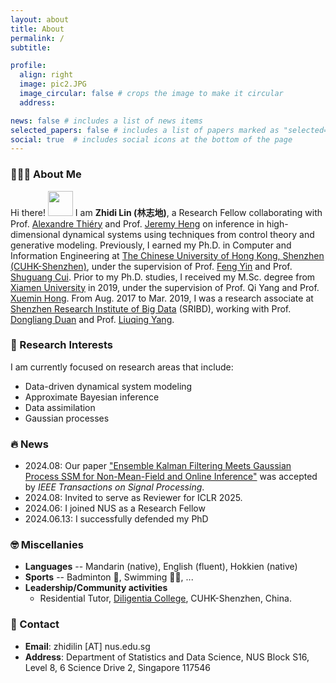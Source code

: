 ```yaml
---
layout: about
title: About
permalink: /
subtitle:

profile:
  align: right
  image: pic2.JPG
  image_circular: false # crops the image to make it circular
  address:

news: false # includes a list of news items
selected_papers: false # includes a list of papers marked as "selected={true}"
social: true  # includes social icons at the bottom of the page
---
```


### 👨🏻‍🎓 About Me
Hi there! <img src="https://media.giphy.com/media/hvRJCLFzcasrR4ia7z/giphy.gif" width="40px"> I am **Zhidi Lin (林志地)**, a Research Fellow collaborating with Prof. [Alexandre Thiéry](https://alexxthiery.github.io/) and Prof. [Jeremy Heng](https://sites.google.com/view/jeremyheng/) on inference in high-dimensional dynamical systems using techniques from control theory and generative modeling.
Previously, I earned my Ph.D. in Computer and Information Engineering at [The Chinese University of Hong Kong, Shenzhen (CUHK-Shenzhen)](https://www.cuhk.edu.cn/en), under the supervision of Prof. [Feng Yin](https://blsp-group.github.io/) and Prof. [Shuguang Cui](https://scholar.google.com/citations?user=1o_qvR0AAAAJ&hl=en&oi=ao). Prior to my Ph.D. studies, I received my M.Sc. degree from [Xiamen University](https://en.xmu.edu.cn/) in 2019, under the supervision of Prof. Qi Yang and Prof. [Xuemin Hong](https://www.researchgate.net/profile/Xuemin-Hong). From Aug. 2017 to Mar. 2019, I was a research associate at [Shenzhen Research Institute of Big Data](http://www.sribd.cn/en) (SRIBD), working with Prof. [Dongliang Duan](https://scholar.google.com/citations?user=OEDs9p8AAAAJ&hl=en) and Prof. [Liuqing Yang](https://scholar.google.com/citations?user=dmOGdOYAAAAJ&hl=en). 


### 📝 Research Interests
I am currently focused on research areas that include:
- Data-driven dynamical system modeling
- Approximate Bayesian inference
- Data assimilation
- Gaussian processes

### 🔥 News
- 2024.08: Our paper ["Ensemble Kalman Filtering Meets Gaussian Process SSM for Non-Mean-Field and Online Inference"](https://doi.org/10.1109/TSP.2024.3448291) was accepted by _IEEE Transactions on Signal Processing_.
- 2024.08: Invited to serve as Reviewer for ICLR 2025.
- 2024.06: I joined NUS as a Research Fellow
- 2024.06.13: I successfully defended my PhD

  

### 🤓 Miscellanies
- <b>Languages</b> -- Mandarin (native), English (fluent), Hokkien (native)  
- <b>Sports</b> -- Badminton 🏸, Swimming 🏊‍♂️, ... 
- <b>Leadership/Community activities</b>  
  * Residential Tutor, [Diligentia College](https://diligentia.cuhk.edu.cn/en/teacher-search?keywords=&alphabet=All&category=All&academic=All&class_type=All&tag=All&floor=All&page=2), CUHK-Shenzhen, China.


### 📧 Contact
- **Email**: zhidilin [AT] nus.edu.sg
- **Address**: Department of Statistics and Data Science, NUS Block S16, Level 8, 6 Science Drive 2, Singapore 117546


<script type='text/javascript' id='clustrmaps' src='//cdn.clustrmaps.com/map_v2.js?cl=ffffff&w=480&t=tt&d=vH8fQRnhHz5RJKfd1EBio7_0GPYts_KeV8P-I3keHSY'></script>

